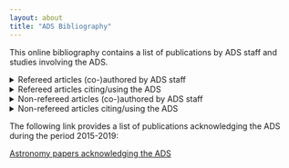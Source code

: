 ```yaml
---
layout: about
title: "ADS Bibliography"
---
```


This online bibliography contains a list of publications by ADS staff and studies involving the ADS.

<details>
<summary>Refereed articles (co-)authored by ADS staff</summary>
<ul>
<li>Frey, K. and A. Accomazzi (2018), [The Unified Astronomy Thesaurus: Semantic Metadata for Astronomy and Astrophysics](https://ui.adsabs.harvard.edu/abs/2018ApJS..236...24F/abstract), ApJS, 236, 24.</li>
<li>Kurtz, M. J. and E. A. Henneken (2017), [Measuring metrics - a 40-year longitudinal cross-validation of citations, downloads, and peer review in astrophysics](https://ui.adsabs.harvard.edu/abs/2017JASIS..68..695K/abstract), Journal of the American Society for Information Science and Technology, 68, 695.</li>
</ul>
</details>

<details>
<summary>Refereed articles citing/using the ADS</summary>
<ul>
<li>Urdampilleta, I., F. Mernier, J. S. Kaastra, A. Simionescu, J. de Plaa, S. Kara, and E. N. Ercan (2019), [Iron abundance distribution in the hot gas of merging galaxy clusters](https://ui.adsabs.harvard.edu/abs/2019A&A...629A..31U/abstract), \aap, 629, A31.</li>
<li>Kerzendorf, W. E. (2019), [Knowledge discovery through text-based similarity searches for astronomy literature](https://ui.adsabs.harvard.edu/abs/2019JApA...40...23K/abstract), Journal of Astrophysics and Astronomy, 40, 23.</li>
<li>Harries, T. J., T. J. Haworth, D. Acreman, A. Ali, and T. Douglas (2019), [The TORUS radiation transfer code](https://ui.adsabs.harvard.edu/abs/2019A&C....27...63H/abstract), Astronomy and Computing, 27, 63.</li>
<li>Barmby, P. (2019), [Astronomical observations: a guide for allied researchers](https://ui.adsabs.harvard.edu/abs/2019OJAp....2E...2B/abstract), The Open Journal of Astrophysics, 2, 2.</li>
<li>Pepper, J., O. D. Krupińska, K. G. Stassun, and D. M. Gelino (2019), [What Does a Successful Postdoctoral Fellowship Publication Record Look Like?](https://ui.adsabs.harvard.edu/abs/2019PASP..131a4501P/abstract), \pasp, 131, 014501.</li>
<li>Jansen, R. A. and R. A. Windhorst (2018), [The James Webb Space Telescope North Ecliptic Pole Time-domain Field. I. Field Selection of a JWST Community Field for Time-domain Studies](https://ui.adsabs.harvard.edu/abs/2018PASP..130l4001J/abstract), \pasp, 130, 124001.</li>
<li>Abt, H. A. (2018), [What Fraction of Papers in Astronomy and Physics Are Not Cited in 40 Years?](https://ui.adsabs.harvard.edu/abs/2018PASP..130g4506A/abstract), \pasp, 130, 074506.</li>
<li>Giordano, F., E. Racero, H. Norman, R. Vallés, B. Merín, D. Baines, M. López-Caniego, B. L. Martí, P. de Teodoro, J. Salgado, M. H. Sarmiento, R. Gutiérrez-Sánchez, R. Prieto, A. Lorca, S. Alberola, I. Valtchanov, G. de Marchi, R. Álvarez, and C. Arviset (2018), [ESASky: A science-driven discovery portal for space-based astronomy missions](https://ui.adsabs.harvard.edu/abs/2018A&C....24...97G/abstract), Astronomy and Computing, 24, 97.</li>
<li>Varga, A. (2018), [Novelty and Foreseeing Research Trends: The Case of Astrophysics and Astronomy](https://ui.adsabs.harvard.edu/abs/2018ApJS..236...21V/abstract), \apjs, 236, 21.</li>
<li>Egeland, R. (2018), [sunstardb: A Database for the Study of Stellar Magnetism and the Solar-stellar Connection](https://ui.adsabs.harvard.edu/abs/2018ApJS..236...19E/abstract), \apjs, 236, 19.</li>
<li>Williams, B. F., K. Olsen, R. Khan, D. Pirone, and K. Rosema (2018), [Reducing and Analyzing the PHAT Survey with the Cloud](https://ui.adsabs.harvard.edu/abs/2018ApJS..236....4W/abstract), \apjs, 236, 4.</li>
<li>Heidorn, P. B., G. R. Stahlman, and J. Steffen (2018), [Astrolabe: Curating, Linking, and Computing Astronomy’s Dark Data](https://ui.adsabs.harvard.edu/abs/2018ApJS..236....3H/abstract), \apjs, 236, 3.</li>
<li>Timmes, F. and L. Golub (2018), [Editorial: Data: Insights and Challenges in a Time of Abundance](https://ui.adsabs.harvard.edu/abs/2018ApJS..236....1T/abstract), \apjs, 236, 1.</li>
<li>Onofrio, R. (2017), [A proposal for a quantitative indicator of original research output](https://ui.adsabs.harvard.edu/abs/2017EL....12050001O/abstract), EPL (Europhysics Letters), 120, 50001.</li>
<li>Smith, G. H. (2017), [A Further Survey of Multiple Authorship in the Astronomical Literature](https://ui.adsabs.harvard.edu/abs/2017PASP..129k4506S/abstract), \pasp, 129, 114506.</li>
<li>Erdt, M., H. H. Aung, A. S. Aw, C. Rapple, and Y.-L. Theng (2017), [Analysing researchers' outreach efforts and the association with publication metrics: A case study of Kudos](https://ui.adsabs.harvard.edu/abs/2017PLoSO..1283217E/abstract), PLoS ONE, 12, e0183217.</li>
<li>Tapiador, D., A. Berihuete, L. M. Sarro, F. Julbe, and E. Huedo (2017), [Enabling data science in the Gaia mission archive: The present-day mass function and age distribution](https://ui.adsabs.harvard.edu/abs/2017A&C....19....1T/abstract), Astronomy and Computing, 19, 1.</li>
<li>Steer, I., B. F. Madore, J. M. Mazzarella, M. Schmitz, H. G. Corwin, B. H. P. Chan, R. Ebert, G. Helou, K. Baker, X. Chen, C. Frayer, J. Jacobson, T. Lo, P. Ogle, O. Pevunova, and S. Terek (2017), [Redshift-independent Distances in the NASA/IPAC Extragalactic Database: Methodology, Content, and Use of NED-D](https://ui.adsabs.harvard.edu/abs/2017AJ....153...37S/abstract), \aj, 153, 37.</li>
<li>Cano, Z., S.-Q. Wang, Z.-G. Dai, and X.-F. Wu (2017), [The Observer's Guide to the Gamma-Ray Burst Supernova Connection](https://ui.adsabs.harvard.edu/abs/2017AdAst2017E...5C/abstract), Advances in Astronomy, 2017, 8929054.</li>
<li>Taddeo, M. (2016), [Data philanthropy and the design of the infraethics for information societies](https://ui.adsabs.harvard.edu/abs/2016RSPTA.37460113T/abstract), Philosophical Transactions of the Royal Society of London Series A, 374, 20160113.</li>
<li>Smith, G. H. (2016), [Trends in Multiple Authorship among Papers in Astronomy](https://ui.adsabs.harvard.edu/abs/2016PASP..128l4502S/abstract), \pasp, 128, 124502.</li>
<li>Chowdhury, G., K. Koya, and P. Philipson (2016), [Measuring the Impact of Research: Lessons from the UK's Research Excellence Framework 2014](https://ui.adsabs.harvard.edu/abs/2016PLoSO..1156978C/abstract), PLoS ONE, 11, e0156978.</li>
<li>Swihart, R. K., M. Sundaram, T. O. Höök, J. A. DeWoody, and K. F. Kellner (2016), [Performance Benchmarks for Scholarly Metrics Associated with Fisheries and Wildlife Faculty](https://ui.adsabs.harvard.edu/abs/2016PLoSO..1155097S/abstract), PLoS ONE, 11, e0155097.</li>
<li>Niyazov, Y., C. Vogel, R. Price, B. Lund, D. Judd, A. Akil, M. Mortonson, J. Schwartzman, and M. Shron (2016), [Open Access Meets Discoverability: Citations to Articles Posted to Academia.edu](https://ui.adsabs.harvard.edu/abs/2016PLoSO..1148257N/abstract), PLoS ONE, 11, e0148257.</li>
<li>Mink, J. D. (2015), [Astronomical data formats: What we have and how we got here](https://ui.adsabs.harvard.edu/abs/2015A&C....12..128M/abstract), Astronomy and Computing, 12, 128.</li>
<li>Burggraf, B., K. Weis, D. J. Bomans, M. Henze, H. Meusinger, O. Sholukhova, A. Zharova, A. Pellerin, and A. Becker (2015), [Var C: Long-term photometric and spectral variability of a luminous blue variable in M 33](https://ui.adsabs.harvard.edu/abs/2015A&A...581A..12B/abstract), \aap, 581, A12.</li>
<li>Sandin, C. (2015), [The influence of diffuse scattered light. II. Observations of galaxy haloes and thick discs and hosts of blue compact galaxies](https://ui.adsabs.harvard.edu/abs/2015A&A...577A.106S/abstract), \aap, 577, A106.</li>
<li>Shlyapnikov, A., N. Bondar', and M. Gorbunov (2015), [Databases of publications and observations as a part of the Crimean Astronomical Virtual Observatory](https://ui.adsabs.harvard.edu/abs/2015BaltA..24..462S/abstract), Baltic Astronomy, 24, 462.</li>
</ul>
</details>

<details>
<summary>Non-refereed articles (co-)authored by ADS staff</summary>
<ul>
<li>Accomazzi, A., M. Kurtz, E. Henneken, C. Grant, D. Thompson, R. Chyla, S. McDonald, S. Blanco-Cuaresma, G. Shapurian, T. Hostetler, M. Templeton, K. Lockhart, and K. Bukovi (2020), [Life after Classic: An Astronomer's Guide to the new ADS](https://ui.adsabs.harvard.edu/abs/2020AAS...23528705A/abstract), American Astronomical Society Meeting Abstracts, 52, 287.05.</li>
<li>van de Sandt, S., L. Holm Nielsen, A. Ioannidis, A. Muench, E. Henneken, A. Accomazzi, C. Bigarella, J. Benito Gonzalez Lopez, and S. Dallmeier-Tiessen (2019), [Practice meets Principle: Tracking Software and Data Citations to Zenodo DOIs](https://ui.adsabs.harvard.edu/abs/2019arXiv191100295V/abstract), arXiv e-prints, arXiv:1911.00295.</li>
<li>Blanco-Cuaresma, S., A. Accomazzi, M. J. Kurtz, E. A. Henneken, C. S. Grant, D. M. Thompson, R. Chyla, S. McDonald, G. Shapurian, T. W. Hostetler, M. R. Templeton, K. E. Lockhart, K. Bukovi, and N. Rapport (2019), [Fundamentals of Effective Cloud Management for the New Astrophysics Data System](https://ui.adsabs.harvard.edu/abs/2019ASPC..523..353B/abstract), Astronomical Data Analysis Software and Systems XXVII, 523, 353.</li>
<li>Rebull, L., V. Desai, H. Teplitz, S. Groom, R. Akeson, G. B. Berriman, G. Helou, D. Imel, J. Mazzarella, A. Accomazzi, T. McGlynn, A. Smale, and R. White (2019), [NASA's Long-Term Astrophysics Data Archives](https://ui.adsabs.harvard.edu/abs/2019ASPC..521...36R/abstract), Astronomical Data Analysis Software and Systems XXVI, 521, 36.</li>
<li>Accomazzi, A., M. Kurtz, and E. Henneken (2019), [ADS Support for Planetary Science Research](https://ui.adsabs.harvard.edu/abs/2019EPSC...13.1911A/abstract), EPSC-DPS Joint Meeting 2019, 2019, EPSC-DPS2019-1911.</li>
<li>Fabbiano, G., M. Elvis, A. Accomazzi, G. B. Berriman, N. Brickhouse, S. Bose, D. Carrera, I. Chilingarian, F. Civano, B. Czerny, R. D'Abrusco, J. Drake, R. Emami-Meibody, J. R. Farah, G. G. Fazio, E. Feigelson, F. Fornasini, J. Gallagher, J. Grindlay, L. Hernquist, M. Karovska, D.-W. Kim, G. M. Lacy, J. Lazio, W. P. Maksym, R. Martinez Galarza, J. Mazzarella, D. Sanders, N. Scoville, I. Shapiro, A. Siemiginowska, A. Smith, H. Smith, A. Szentgyorgyi, S. Tacchella, A. Thakar, V. Tolls, B. Wilkes, D. Wilner, P. Willner, and S. J. Wolk (2019), [Increasing the Discovery Space in Astrophysics: The Exploration Question for Compact Objects](https://ui.adsabs.harvard.edu/abs/2019BAAS...51c..89F/abstract), \baas, 51, 89.</li>
<li>Fabbiano, G., M. Elvis, A. Accomazzi, G. B. Berriman, N. Brickhouse, S. Bose, D. Carrera, I. Chilingarian, F. Civano, B. Czerny, R. D'Abrusco, J. Drake, R. Emami-Meibody, J. R. Farah, G. G. Fazio, E. Feigelson, F. Fornasini, J. Gallagher, J. Grindlay, L. Hernquist, M. Karovska, D.-W. Kim, G. M. Lacy, J. Lazio, W. P. Maksym, R. Martinez Galarza, J. Mazzarella, D. Sanders, N. Scoville, I. Shapiro, A. Siemiginowska, A. Smith, H. Smith, A. Szentgyorgyi, S. Tacchella, A. Thakar, V. Tolls, B. Wilkes, D. Wilner, P. Willner, and S. J. Wolk (2019), [Increasing the Discovery Space in Astrophysics: The Exploration Question for Cosmology](https://ui.adsabs.harvard.edu/abs/2019BAAS...51c..88F/abstract), \baas, 51, 88.</li>
<li>Fabbiano, G., M. Elvis, A. Accomazzi, G. B. Berriman, N. Brickhouse, S. Bose, D. Carrera, I. Chilingarian, F. Civano, B. Czerny, R. D'Abrusco, J. Drake, R. Emami-Meibody, J. R. Farah, G. G. Fazio, E. Feigelson, F. Fornasini, J. Gallagher, J. Grindlay, L. Hernquist, M. Karovska, D.-W. Kim, G. M. Lacy, J. Lazio, W. P. Maksym, R. Martinez Galarza, J. Mazzarella, D. Sanders, N. Scoville, I. Shapiro, A. Siemiginowska, A. Smith, H. Smith, A. Szentgyorgyi, S. Tacchella, A. Thakar, V. Tolls, B. Wilkes, D. Wilner, P. Willner, and S. J. Wolk (2019), [Increasing the Discovery Space in Astrophysics: The Exploration Question for Galaxy Evolution](https://ui.adsabs.harvard.edu/abs/2019BAAS...51c..87F/abstract), \baas, 51, 87.</li>
<li>Fabbiano, G., M. Elvis, A. Accomazzi, G. B. Berriman, N. Brickhouse, S. Bose, D. Carrera, I. Chilingarian, F. Civano, B. Czerny, R. D'Abrusco, J. Drake, R. Emami-Meibody, J. R. Farah, G. G. Fazio, E. Feigelson, F. Fornasini, J. Gallagher, J. Grindlay, L. Hernquist, M. Karovska, D.-W. Kim, G. M. Lacy, J. Lazio, W. P. Maksym, R. Martinez Galarza, J. Mazzarella, D. Sanders, N. Scoville, I. Shapiro, A. Siemiginowska, A. Smith, H. Smith, A. Szentgyorgyi, S. Tacchella, A. Thakar, V. Tolls, B. Wilkes, D. Wilner, P. Willner, and S. J. Wolk (2019), [Increasing the Discovery Space in Astrophysics: The Exploration Question for Planetary Systems](https://ui.adsabs.harvard.edu/abs/2019BAAS...51c..86F/abstract), \baas, 51, 86.</li>
<li>Fabbiano, G., M. Elvis, A. Accomazzi, G. B. Berriman, N. Brickhouse, S. Bose, D. Carrera, I. Chilingarian, F. Civano, B. Czerny, R. D'Abrusco, J. Drake, R. Emami-Meibody, J. R. Farah, G. G. Fazio, E. Feigelson, F. Fornasini, J. Gallagher, J. Grindlay, L. Hernquist, M. Karovska, D.-W. Kim, G. M. Lacy, J. Lazio, W. P. Maksym, R. Martinez Galarza, J. Mazzarella, D. Sanders, N. Scoville, I. Shapiro, A. Siemiginowska, A. Smith, H. Smith, A. Szentgyorgyi, S. Tacchella, A. Thakar, V. Tolls, B. Wilkes, D. Wilner, P. Willner, S. J. Wolk, and J.-H. Zhao (2019), [Increasing the Discovery Space in Astrophysics: The Exploration Question for Stars and Stellar Evolution](https://ui.adsabs.harvard.edu/abs/2019BAAS...51c..85F/abstract), \baas, 51, 85.</li>
<li>Fabbiano, G., M. Elvis, A. Accomazzi, G. B. Berriman, N. Brickhouse, S. Bose, D. Carrera, I. Chilingarian, F. Civano, B. Czerny, R. D'Abrusco, J. Drake, R. Emami-Meibody, J. R. Farah, G. G. Fazio, E. Feigelson, F. Fornasini, J. Gallagher, J. Grindlay, L. Hernquist, M. Karovska, D.-W. Kim, G. M. Lacy, J. Lazio, W. P. Maksym, R. Martinez Galarza, J. Mazzarella, D. Sanders, N. Scoville, I. Shapiro, A. Siemiginowska, A. Smith, H. Smith, A. Szentgyorgyi, S. Tacchella, A. Thakar, V. Tolls, B. Wilkes, D. Wilner, P. Willner, S. J. Wolk, and J.-H. Zhao (2019), [Increasing the Discovery Space in Astrophysics: The Exploration Question for Resolved Stellar Populations](https://ui.adsabs.harvard.edu/abs/2019BAAS...51c..84F/abstract), \baas, 51, 84.</li>
<li>Kurtz, M. and A. Accomazzi (2019), [From Dark Energy to Exolife: Improving the Digital Information Infrastructure for Astrophysics](https://ui.adsabs.harvard.edu/abs/2019BAAS...51c..17K/abstract), \baas, 51, 17.</li>
<li>Katz, D. S., D. Bouquin, N. P. Chue Hong, J. Hausman, C. Jones, D. Chivvis, T. Clark, M. Crosas, S. Druskat, M. Fenner, T. Gillespie, A. Gonzalez-Beltran, M. Gruenpeter, T. Habermann, R. Haines, M. Harrison, E. Henneken, L. Hwang, M. B. Jones, A. A. Kelly, D. N. Kennedy, K. Leinweber, F. Rios, C. B. Robinson, I. Todorov, M. Wu, and Q. Zhang (2019), [Software Citation Implementation Challenges](https://ui.adsabs.harvard.edu/abs/2019arXiv190508674K/abstract), arXiv e-prints, arXiv:1905.08674.</li>
<li>Henneken, E. A., G. Muench, L. Holm Nielsen, S. Blanco-Cuaresma, and A. Accomazzi (2019), [Capturing Software Citations in Astronomy and Planetary Sciences](https://ui.adsabs.harvard.edu/abs/2019LPI....50.1569H/abstract), Lunar and Planetary Science Conference, 1569.</li>
<li>Henneken, E. A. and ADS Team (2019), [Discovering and Accessing Planetary Sciences Literature with the New Astrophysics Data System (ADS)](https://ui.adsabs.harvard.edu/abs/2019LPI....50.1568H/abstract), Lunar and Planetary Science Conference, 1568.</li>
<li>Fabbiano, G., M. Elvis, A. Accomazzi, G. B. Berriman, N. Brickhouse, S. Bose, D. Carrera, I. Chilingarian, F. Civano, B. Czerny, R. D'Abrusco, B. Diemer, J. Drake, R. Emami Meibody, J. R. Farah, G. G. Fazio, E. Feigelson, F. Fornasini, J. Gallagher, J. Grindlay, L. Hernquist, D. J. James, M. Karovska, V. Kashyap, D.-W. Kim, G. M. Lacy, J. Lazio, E. Lusso, W. P. Maksym, R. Martinez Galarza, J. Mazzarella, M. Ntampaka, G. Risaliti, D. Sanders, N. Scoville, I. Shapiro, A. Siemiginowska, A. Smth, S. Smith, A. Szentgyorgyi, S. Tacchella, A. Thakar, V. Tolls, S. Vrtilek, B. Wilkes, D. Wilner, S. P. Willner, S. J. Wolk, and J.-H. Zhao (2019), [Increasing the Discovery Space in Astrophysics - A Collation of Six Submitted White Papers](https://ui.adsabs.harvard.edu/abs/2019arXiv190306634F/abstract), arXiv e-prints, arXiv:1903.06634.</li>
<li>Henneken, E. and M. J. Kurtz (2019), [Trends in the Astronomy Publication Landscape - Multidisciplinarity and Impact](https://ui.adsabs.harvard.edu/abs/2019AAS...23345301H/abstract), American Astronomical Society Meeting Abstracts #233, 233, 453.01.</li>
<li>Accomazzi, A., M. J. Kurtz, E. Henneken, C. S. Grant, D. M. Thompson, R. Chyla, S. McDonald, S. Blanco-Cuaresma, G. Shapurian, T. Hostetler, M. Templeton, and K. Lockhart (2019), [Transitioning from ADS Classic to the new ADS search platform](https://ui.adsabs.harvard.edu/abs/2019AAS...23338108A/abstract), American Astronomical Society Meeting Abstracts #233, 233, 381.08.</li>
<li>Accomazzi, A. (2019), [The Astrophysics Data System’s Decadal Plan for the 2020s](https://ui.adsabs.harvard.edu/abs/2019AAS...23320704A/abstract), American Astronomical Society Meeting Abstracts #233, 233, 207.04.</li>
<li>Kurtz, M. J. and ADS Team (2018), [Using ADS Bumblebee: Who is that Exoplanet Scientist?](https://ui.adsabs.harvard.edu/abs/2018DPS....5041701K/abstract), AAS/Division for Planetary Sciences Meeting Abstracts #50, 417.01.</li>
<li>Damon, J., E. Henneken, and A. Accomazzi (2018), [Managing Institutional Bibliographies using the ADS API: A new workflow using Google Sheets](https://ui.adsabs.harvard.edu/abs/2018EPJWC.18612003D/abstract), European Physical Journal Web of Conferences, 186, 12003.</li>
<li>Frey, K., S. Weissman, B. Kern, J. Lagerstrom, J. Peek, and A. Accomazzi (2018), [Managing Contributions to the Unified Astronomy Thesaurus](https://ui.adsabs.harvard.edu/abs/2018EPJWC.18609003F/abstract), European Physical Journal Web of Conferences, 186, 09003.</li>
<li>Accomazzi, A., M. J. Kurtz, E. A. Henneken, C. S. Grant, D. M. Thompson, R. Chyla, S. McDonald, T. J. Shaulis, S. Blanco-Cuaresma, G. Shapurian, T. W. Hostetler, and M. R. Templeton (2018), [New ADS Functionality for the Curator](https://ui.adsabs.harvard.edu/abs/2018EPJWC.18608001A/abstract), European Physical Journal Web of Conferences, 186, 08001.</li>
<li>Bouquin, D., K. Frey, M. McEachern, J. Damon, D. Guarracino, A. McGrath, E. Henneken, and L. Smith Zrull (2018), [Project PHaEDRA: Preserving Harvard's Early Data and Research in Astronomy](https://ui.adsabs.harvard.edu/abs/2018EPJWC.18607003B/abstract), European Physical Journal Web of Conferences, 186, 07003.</li>
<li>Kurtz, M. J. (2018), [Comparing People with Bibliometrics](https://ui.adsabs.harvard.edu/abs/2018EPJWC.18606004K/abstract), European Physical Journal Web of Conferences, 186, 06004.</li>
<li>Accomazzi, A. and ADS Team (2018), [The Astrophysics Data System: Capabilities and Roadmap for the 2020s](https://ui.adsabs.harvard.edu/abs/2018AAS...23221409A/abstract), American Astronomical Society Meeting Abstracts #232, 232, 214.09.</li>
<li>Kurtz, M. J., A. Accomazzi, and E. A. Henneken (2018), [Merging the Astrophysics and Planetary Science Information Systems](https://ui.adsabs.harvard.edu/abs/2018arXiv180303598K/abstract), arXiv e-prints, arXiv:1803.03598.</li>
<li>Raugh, A. and E. Henneken (2018), [PDS, DOIs, and the Literature](https://ui.adsabs.harvard.edu/abs/2018aogs.meet.A010R/abstract), 15th Annual Meeting Asia Oceania Geosciences Society,.</li>
<li>Accomazzi, A., M. J. Kurtz, E. Henneken, C. S. Grant, D. M. Thompson, R. Chyla, S. McDonald, T. J. Shaulis, S. Blanco-Cuaresma, G. Shapurian, T. W. Hostetler, M. R. Templeton, and K. E. Lockhart (2018), [ADS Bumblebee comes of age](https://ui.adsabs.harvard.edu/abs/2018AAS...23136217A/abstract), American Astronomical Society Meeting Abstracts #231, 231, 362.17.</li>
<li>Accomazzi, A. (2018), [The role of the ADS in software discovery and citation](https://ui.adsabs.harvard.edu/abs/2018AAS...23130709A/abstract), American Astronomical Society Meeting Abstracts #231, 231, 307.09.</li>
<li>Bouquin, D., K. Frey, E. Henneken, M. McEachern, A. McGrath, D. Guarracino, J. Koch, J. Damon, E. Brownell, L. Smith-Zrull, and Daina Bouquin (2018), [Project PHaEDRA: Preserving Harvard's Early Data and Research in Astronomy](https://ui.adsabs.harvard.edu/abs/2018AAS...23114303B/abstract), American Astronomical Society Meeting Abstracts #231, 231, 143.03.</li>
<li>Accomazzi, A., M. J. Kurtz, E. A. Henneken, C. S. Grant, D. M. Thompson, R. Chyla, A. Holachek, and J. Elliott (2017), [Aggregation and Linking of Observational Metadata in the ADS](https://ui.adsabs.harvard.edu/abs/2017ASPC..512...45A/abstract), Astronomical Data Analysis Software and Systems XXV, 512, 45.</li>
<li>Krstovski, K., M. J. Kurtz, D. A. Smith, and A. Accomazzi (2017), [Multilingual Topic Models](https://ui.adsabs.harvard.edu/abs/2017arXiv171206704K/abstract), arXiv e-prints, arXiv:1712.06704.</li>
<li>Henneken, E. A. and ADS Team (2017), [Planetary Sciences Literature - Access and Discovery](https://ui.adsabs.harvard.edu/abs/2017DPS....4922302H/abstract), AAS/Division for Planetary Sciences Meeting Abstracts #49, 223.02.</li>
<li>Rebull, L. M., V. Desai, H. Teplitz, S. Groom, R. Akeson, G. B. Berriman, G. Helou, D. Imel, J. M. Mazzarella, A. Accomazzi, T. McGlynn, A. Smale, and R. White (2017), [NASA's Long-Term Astrophysics Data Archives](https://ui.adsabs.harvard.edu/abs/2017arXiv170909566R/abstract), arXiv e-prints, arXiv:1709.09566.</li>
<li>Muench, A., A. Accomazzi, and L. Holm Nielsen (2017), [Asclepias: Enabling software citation &amp; discovery workflows](https://ui.adsabs.harvard.edu/abs/2017lisa.confP..13M/abstract), Posters from Library and Information Services in Astronomy VIII, 13.</li>
<li>Damon, J., E. Henneken, and A. Accomazzi (2017), [Managing Institutional Bibliographies with the ADS API: A new workflow using Google Sheets](https://ui.adsabs.harvard.edu/abs/2017lisa.confP..12D/abstract), Posters from Library and Information Services in Astronomy VIII, 12.</li>
<li>Henneken, E. A. and M. J. Kurtz (2017), [Usage Bibliometrics as a Tool to Measure Research Activity](https://ui.adsabs.harvard.edu/abs/2017arXiv170602153H/abstract), arXiv e-prints, arXiv:1706.02153.</li>
<li>McGlynn, T., G. Fabbiano, A. Accomazzi, A. Smale, R. L. White, T. Donaldson, A. Aloisi, T. Dower, J. M. Mazzerella, R. Ebert, O. Pevunova, D. Imel, G. B. Berriman, H. I. Teplitz, S. L. Groom, V. R. Desai, and W. Landry (2016), [Providing comprehensive and consistent access to astronomical observatory archive data: the NASA archive model](https://ui.adsabs.harvard.edu/abs/2016SPIE.9910E..0AM/abstract), \procspie, 9910, 99100A.</li>
<li>Murtagh, F. and M. J. Kurtz (2016), [A History of Cluster Analysis Using the Classification Society's Bibliography Over Four Decades](https://ui.adsabs.harvard.edu/abs/2016JClas..33....6M/abstract), Journal of Classification, 33, 6.</li>
<li>Tananbaum, H., R. Kraft, C. Jones, W. Forman, A. Accomazzi, C. Alcock, R. Brissenden, K. Flanagan, R. Giacconi, M. Kurtz, K. Lestition, W. Moos, and A. Preston (2016), [Stephen S. Murray (1944-2015)](https://ui.adsabs.harvard.edu/abs/2016ChNew..23....8T/abstract), Chandra News, 23, 8.</li>
<li>Krstovski, K., D. A. Smith, and M. J. Kurtz (2016), [Automatic Construction of Evaluation Sets and Evaluation of Document Similarity Models in Large Scholarly Retrieval Systems](https://ui.adsabs.harvard.edu/abs/2016arXiv160101611K/abstract), arXiv e-prints, arXiv:1601.01611.</li>
<li>Accomazzi, A. (2015), [ADS Services in support of the Discovery, Management and Evaluation of Science Data](https://ui.adsabs.harvard.edu/abs/2015scop.confE...3A/abstract), Science Operations 2015: Science Data Management, 3.</li>
<li>Henneken, E. A. (2015), [Data and Software: Preserving, Unlocking and Sharing - Lesson Learned from Astronomy](https://ui.adsabs.harvard.edu/abs/2015AGUFMIN13C1858H/abstract), AGU Fall Meeting Abstracts, 2015, IN13C-1858.</li>
<li>Chyla, R., A. Accomazzi, A. Holachek, C. S. Grant, J. Elliott, E. A. Henneken, D. M. Thompson, M. J. Kurtz, S. S. Murray, and V. Sudilovsky (2015), [ADS 2.0: New Architecture, API and Services](https://ui.adsabs.harvard.edu/abs/2015ASPC..495..401C/abstract), Astronomical Data Analysis Software an Systems XXIV (ADASS XXIV), 495, 401.</li>
<li>Accomazzi, A. (2015), [Curation and integration of observational metadata in ADS](https://ui.adsabs.harvard.edu/abs/2015IAUGA..2257982A/abstract), IAU General Assembly, 29, 2257982.</li>
<li>Accomazzi, A., M. J. Kurtz, E. Henneken, C. S. Grant, D. M. Thompson, R. Chyla, A. Holachek, V. Sudilovsky, J. Elliott, and S. S. Murray (2015), [The Astrophysics Data System joins the Revolution](https://ui.adsabs.harvard.edu/abs/2015IAUGA..2257768A/abstract), IAU General Assembly, 29, 2257768.</li>
<li>Rots, A. H., S. Winkelman, and A. Accomazzi (2015), [Bibliographies and Data Archives: a Rich Data Mining Tool](https://ui.adsabs.harvard.edu/abs/2015IAUGA..2257639R/abstract), IAU General Assembly, 29, 2257639.</li>
<li>Henneken, E. A. (2015), [Unlocking and Sharing Data in Astronomy](https://ui.adsabs.harvard.edu/abs/2015BASIS..41...40H/abstract), Bulletin of the Association for Information Science and Technology, 41, 40.</li>
<li>Grant, C. S., D. M. Thompson, R. Chyla, A. Holachek, A. Accomazzi, E. A. Henneken, M. J. Kurtz, J. Luker, and S. S. Murray (2015), [Enabling Meaningful Affiliation Searches in the ADS](https://ui.adsabs.harvard.edu/abs/2015ASPC..492..208G/abstract), Open Science at the Frontiers of Librarianship, 492, 208.</li>
<li>Frey, K., C. Erdmann, A. Accomazzi, L. Rubin, C. Biemesderfer, N. Gray, and J. Soles (2015), [Management of the Unified Astronomy Thesaurus](https://ui.adsabs.harvard.edu/abs/2015ASPC..492..204F/abstract), Open Science at the Frontiers of Librarianship, 492, 204.</li>
<li>Accomazzi, A., M. J. Kurtz, E. A. Henneken, R. Chyla, J. Luker, C. S. Grant, D. M. Thompson, A. Holachek, R. Dave, and S. S. Murray (2015), [ADS: The Next Generation Search Platform](https://ui.adsabs.harvard.edu/abs/2015ASPC..492..189A/abstract), Open Science at the Frontiers of Librarianship, 492, 189.</li>
<li>Thompson, D. M., E. A. Henneken, C. S. Grant, A. Holachek, A. Accomazzi, M. J. Kurtz, R. Chyla, J. Luker, and S. S. Murray (2015), [Saving the Orphaned Astronomical Literature](https://ui.adsabs.harvard.edu/abs/2015ASPC..492..150T/abstract), Open Science at the Frontiers of Librarianship, 492, 150.</li>
<li>Egret, D., A. Laurenceau, and A. Accomazzi (2015), [Using ADS for Creating Bibliographies of Research Institutions](https://ui.adsabs.harvard.edu/abs/2015ASPC..492...85E/abstract), Open Science at the Frontiers of Librarianship, 492, 85.</li>
<li>Henneken, E. A., A. Accomazzi, M. J. Kurtz, C. S. Grant, D. Thompson, J. Luker, R. Chyla, A. Holachek, and S. S. Murray (2015), [Computing and Using Metrics in the ADS](https://ui.adsabs.harvard.edu/abs/2015ASPC..492...80H/abstract), Open Science at the Frontiers of Librarianship, 492, 80.</li>
<li>Henneken, E. A., A. Accomazzi, M. J. Kurtz, D. Thompson, C. S. Grant, and S. S. Murray (2015), [Online Activity Around Scholarly Astronomy Literature - A Discussion of Altmetrics](https://ui.adsabs.harvard.edu/abs/2015AAS...22533656H/abstract), American Astronomical Society Meeting Abstracts #225, 225, 336.56.</li>
<li>Accomazzi, A., M. J. Kurtz, E. A. Henneken, C. S. Grant, D. Thompson, R. Chyla, A. Holachek, V. Sudilovsky, and S. S. Murray (2015), [Improved Functionality and Curation Support in the ADS](https://ui.adsabs.harvard.edu/abs/2015AAS...22533655A/abstract), American Astronomical Society Meeting Abstracts #225, 225, 336.55.</li>
</ul>
</details>

<details>
<summary>Non-refereed articles citing/using the ADS</summary>
<ul>
<li>Fluke, C. J. and C. Jacobs (2019), [Surveying the reach and maturity of machine learning and artificial intelligence in astronomy](https://ui.adsabs.harvard.edu/abs/2019arXiv191202934F/abstract), arXiv e-prints, arXiv:1912.02934.</li>
<li>Levay, K. (2019), [Linking the Literature to the Data](https://ui.adsabs.harvard.edu/abs/2019ASPC..521...54L/abstract), Astronomical Data Analysis Software and Systems XXVI, 521, 54.</li>
<li>Eadie, G., A. Bahramian, P. Barmby, R. Craiu, D. Bingham, R. Hložek, J. Kavelaars, D. Stenning, S. Benincasa, G. Thomas, K. Thanjavur, J. Bovy, J. Cami, R. Carlberg, S. Lawler, A. Liu, H. Ngo, M. Rahman, and M. Rupen (2019), [LRP2020: Astrostatistics in Canada](https://ui.adsabs.harvard.edu/abs/2019arXiv191008857E/abstract), arXiv e-prints, arXiv:1910.08857.</li>
<li>Peek, J., V. Desai, R. L. White, R. D'Abrusco, J. M. Mazzarella, C. Grant, J. Novacescu, E. Scire, and S. Winkelman (2019), [Robust Archives Maximize Scientific Accessibility](https://ui.adsabs.harvard.edu/abs/2019BAAS...51g.105P/abstract), \baas, 51, 105.</li>
<li>Lattis, J., W. Osborn, J. L. Bartlett, E. Griffin, T. Hockey, S. McCluskey, T. Oswalt, A. A. Pevtsov, S. Schechner, and V. Trimble (2019), [Preservation of Our Astronomical Heritage](https://ui.adsabs.harvard.edu/abs/2019BAAS...51g..21L/abstract), \baas, 51, 21.</li>
<li>Kim, K. H., Y. Gu, J. Song, S. Zhao, and S. Ermon (2019), [Cross Domain Imitation Learning](https://ui.adsabs.harvard.edu/abs/2019arXiv191000105K/abstract), arXiv e-prints, arXiv:1910.00105.</li>
<li>Horsch, M. T., C. Niethammer, G. Boccardo, P. Carbone, S. Chiacchiera, M. Chiricotto, J. D. Elliott, V. Lobaskin, P. Neumann, P. Schiffels, M. A. Seaton, I. T. Todorov, J. Vrabec, and W. L. Cavalcanti (2019), [Semantic interoperability and characterization of data provenance in computational molecular engineering](https://ui.adsabs.harvard.edu/abs/2019arXiv190802335H/abstract), arXiv e-prints, arXiv:1908.02335.</li>
<li>Colavizza, G., I. Hrynaszkiewicz, I. Staden, K. Whitaker, and B. McGillivray (2019), [The citation advantage of linking publications to research data](https://ui.adsabs.harvard.edu/abs/2019arXiv190702565C/abstract), arXiv e-prints, arXiv:1907.02565.</li>
<li>Kgoadi, R., C. Engelbrecht, I. Whittingham, and A. Tkachenko (2019), [General classification of light curves using extreme boosting](https://ui.adsabs.harvard.edu/abs/2019arXiv190606628K/abstract), arXiv e-prints, arXiv:1906.06628.</li>
<li>Druskat, S. (2019), [Software and Dependencies in Research Citation Graphs](https://ui.adsabs.harvard.edu/abs/2019arXiv190606141D/abstract), arXiv e-prints, arXiv:1906.06141.</li>
<li>Battenberg, E., S. Mariooryad, D. Stanton, R. Skerry-Ryan, M. Shannon, D. Kao, and T. Bagby (2019), [Effective Use of Variational Embedding Capacity in Expressive End-to-End Speech Synthesis](https://ui.adsabs.harvard.edu/abs/2019arXiv190603402B/abstract), arXiv e-prints, arXiv:1906.03402.</li>
<li>Keselman, L. (2019), [Venue Analytics: A Simple Alternative to Citation-Based Metrics](https://ui.adsabs.harvard.edu/abs/2019arXiv190412573K/abstract), arXiv e-prints, arXiv:1904.12573.</li>
<li>Mohapatra, D., A. Maiti, S. Bhatia, and T. Chakraborty (2019), [Go Wide, Go Deep: Quantifying the Impact of Scientific Papers through Influence Dispersion Trees](https://ui.adsabs.harvard.edu/abs/2019arXiv190407579M/abstract), arXiv e-prints, arXiv:1904.07579.</li>
<li>Speagle, J. S. (2019), [dynesty: A Dynamic Nested Sampling Package for Estimating Bayesian Posteriors and Evidences](https://ui.adsabs.harvard.edu/abs/2019arXiv190402180S/abstract), arXiv e-prints, arXiv:1904.02180.</li>
<li>Baade, D. (2018), [Bright BRITE Science Results](https://ui.adsabs.harvard.edu/abs/2018pas8.conf...15B/abstract), 3rd BRITE Science Conference, 8, 15.</li>
<li>Damon, J., E. Henneken, and A. Accomazzi (2018), [Managing Institutional Bibliographies using the ADS API: A new workflow using Google Sheets](https://ui.adsabs.harvard.edu/abs/2018EPJWC.18612003D/abstract), European Physical Journal Web of Conferences, 186, 12003.</li>
<li>Novacescu, J., J. E. G. Peek, S. Weissman, K. Levay, S. Fleming, E. Fraser, and J. R. Hargis (2018), [Elevating MAST-Data Publications with Digital Object Identifiers (DOIs)](https://ui.adsabs.harvard.edu/abs/2018EPJWC.18610003N/abstract), European Physical Journal Web of Conferences, 186, 10003.</li>
<li>Stahlman, G., P. Bryan Heidorn, and J. Steffen (2018), [The Astrolabe Project: Identifying and Curating Astronomical `Dark Data' through Development of Cyberinfrastructure Resources](https://ui.adsabs.harvard.edu/abs/2018EPJWC.18603003S/abstract), European Physical Journal Web of Conferences, 186, 03003.</li>
<li>Mryglod, O., Y. Holovatch, and R. Kenna (2018), [Data Mining in Scientometrics: usage analysis for academic publications](https://ui.adsabs.harvard.edu/abs/2018arXiv180703353M/abstract), arXiv e-prints, arXiv:1807.03353.</li>
<li>Jenab, S. M. H. (2018), [Cross-country comparisons of scientific performance by focusing on post-apartheid South Africa](https://ui.adsabs.harvard.edu/abs/2018arXiv180607122J/abstract), arXiv e-prints, arXiv:1806.07122.</li>
<li>Strumia, A. and R. Torre (2018), [Biblioranking fundamental physics](https://ui.adsabs.harvard.edu/abs/2018arXiv180310713S/abstract), arXiv e-prints, arXiv:1803.10713.</li>
<li>Tahamtan, I. and L. Bornmann (2017), [Core Elements in the Process of Citing Publications: A Conceptual Overview of the Literature](https://ui.adsabs.harvard.edu/abs/2017arXiv170702283T/abstract), arXiv e-prints, arXiv:1707.02283.</li>
<li>Vavilova, I. B., Y. S. Yatskiv, L. K. Pakuliak, I. L. Andronov, V. M. Andruk, Y. I. Protsyuk, V. E. Savanevych, D. O. Savchenko, and V. S. Savchenko (2017), [UkrVO Astroinformatics Software and Web-services](https://ui.adsabs.harvard.edu/abs/2017IAUS..325..361V/abstract), Astroinformatics, 325, 361.</li>
<li>Gangler, E. (2017), [The European perspective for LSST](https://ui.adsabs.harvard.edu/abs/2017IAUS..325...83G/abstract), Astroinformatics, 325, 83.</li>
<li>Gupta, A., C. Devin, Y. Liu, P. Abbeel, and S. Levine (2017), [Learning Invariant Feature Spaces to Transfer Skills with Reinforcement Learning](https://ui.adsabs.harvard.edu/abs/2017arXiv170302949G/abstract), arXiv e-prints, arXiv:1703.02949.</li>
<li>Stoehr, F., E. Muller, M. Lacy, and S. L. Tanne (2016), [Closing the loop: surveying PIs who have not published their data](https://ui.adsabs.harvard.edu/abs/2016arXiv161109625S/abstract), arXiv e-prints, arXiv:1611.09625.</li>
<li>Dorch, B. F., T. M. Drachen, and O. Ellegaard (2016), [The data sharing advantage in astrophysics](https://ui.adsabs.harvard.edu/abs/2016IAUFM..29A.172D/abstract), IAU Focus Meeting, 29A, 172.</li>
<li>Bordelon, D., U. Grothkopf, S. Meakins, and M. Sterzik (2016), [Trends and developments in VLT data papers as seen through telbib](https://ui.adsabs.harvard.edu/abs/2016SPIE.9910E..2BB/abstract), \procspie, 9910, 99102B.</li>
<li>Malkov, O. Y., D. A. Kovaleva, and P. V. Kaygorodov (2016), [Advancement and New Functionality of the Binary Star DataBase (BDB)](https://ui.adsabs.harvard.edu/abs/2016ASPC..505...44M/abstract), Astronomical Surveys and Big Data, 505, 44.</li>
<li>Kulkarni, S. R. (2016), [Instruments on large optical telescopes -- A case study](https://ui.adsabs.harvard.edu/abs/2016arXiv160606674K/abstract), arXiv e-prints, arXiv:1606.06674.</li>
<li>Dorch, S. B. F., T. M. Drachen, and O. Ellegaard (2015), [The data sharing advantage in astrophysics](https://ui.adsabs.harvard.edu/abs/2015arXiv151102512D/abstract), arXiv e-prints, arXiv:1511.02512.</li>
<li>Milojević, S. (2015), [Quantifying the Cognitive Extent of Science](https://ui.adsabs.harvard.edu/abs/2015arXiv151100040M/abstract), arXiv e-prints, arXiv:1511.00040.</li>
<li>Mink, J., R. G. Mann, R. Hanisch, A. Rots, R. Seaman, T. Jenness, B. Thomas, and W. O'Mullane (2015), [The Past, Present, and Future of Astronomical Data Formats](https://ui.adsabs.harvard.edu/abs/2015ASPC..495...11M/abstract), Astronomical Data Analysis Software an Systems XXIV (ADASS XXIV), 495, 11.</li>
<li>Bosken, S. (2015), [When the Future Becomes the Past: Where will our Print Collection Be in 2050?](https://ui.adsabs.harvard.edu/abs/2015ASPC..492..299B/abstract), Open Science at the Frontiers of Librarianship, 492, 299.</li>
<li>Bohémier, K. A. (2015), [Quantifying the CV: Adapting an Impact Assessment Model to Astronomy](https://ui.adsabs.harvard.edu/abs/2015ASPC..492..113B/abstract), Open Science at the Frontiers of Librarianship, 492, 113.</li>
<li>Pérez-Prieto, J. A. and M. Gómez (2015), [IACPub: The IAC Publications Archive](https://ui.adsabs.harvard.edu/abs/2015ASPC..492..105P/abstract), Open Science at the Frontiers of Librarianship, 492, 105.</li>
<li>Egret, D., A. Laurenceau, and A. Accomazzi (2015), [Using ADS for Creating Bibliographies of Research Institutions](https://ui.adsabs.harvard.edu/abs/2015ASPC..492...85E/abstract), Open Science at the Frontiers of Librarianship, 492, 85.</li>
<li>Rots, A. H. and S. L. Winkelman (2015), [Observatory Bibliographies: Toward Multi-usage and Better Metrics](https://ui.adsabs.harvard.edu/abs/2015ASPC..492...71R/abstract), Open Science at the Frontiers of Librarianship, 492, 71.</li>
<li>Konomi, E. and M. Marra (2015), [CRIS-INAF as a Result of a Fruitful Collaboration among ITs, Librarians, and Researchers](https://ui.adsabs.harvard.edu/abs/2015ASPC..492...38K/abstract), Open Science at the Frontiers of Librarianship, 492, 38.</li>
</ul>
</details>

The following link provides a list of publications acknowledging the ADS during the period 2015-2019:

[Astronomy papers acknowledging the ADS](https://ui.adsabs.harvard.edu/search/q=ack%3AADS%20year%3A2015-2019%20-ack%3A%22ADS%2FJAO.ALMA%22%20collection%3Aastronomy&sort=date%20desc%2C%20bibcode%20desc&p_=0)